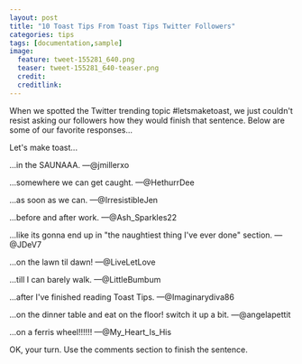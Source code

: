 ```yaml
---
layout: post
title: "10 Toast Tips From Toast Tips Twitter Followers"
categories: tips
tags: [documentation,sample]
image:
  feature: tweet-155281_640.png
  teaser: tweet-155281_640-teaser.png
  credit:
  creditlink:
---
```


When we spotted the Twitter trending topic #letsmaketoast, we just couldn't resist asking our followers how they would finish that sentence. Below are some of our favorite responses...

Let's make toast...

...in the SAUNAAA. —@jmillerxo

...somewhere we can get caught. —@HethurrDee

...as soon as we can. —@IrresistibleJen

...before and after work. —@Ash_Sparkles22

...like its gonna end up in "the naughtiest thing I've ever done" section. —@JDeV7

...on the lawn til dawn! —@LiveLetLove

...till I can barely walk. —@LittleBumbum

...after I've finished reading Toast Tips. —@Imaginarydiva86

...on the dinner table and eat on the floor! switch it up a bit. —@angelapettit

...on a ferris wheel!!!!!! —@My_Heart_Is_His

OK, your turn. Use the comments section to finish the sentence.

